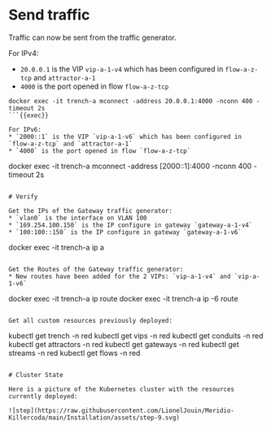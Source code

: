 # Send traffic

Traffic can now be sent from the traffic generator.

For IPv4:
* `20.0.0.1` is the VIP `vip-a-1-v4` which has been configured in `flow-a-z-tcp` and `attractor-a-1`
* `4000` is the port opened in flow `flow-a-z-tcp`
```
docker exec -it trench-a mconnect -address 20.0.0.1:4000 -nconn 400 -timeout 2s
```{{exec}}

For IPv6:
* `2000::1` is the VIP `vip-a-1-v6` which has been configured in `flow-a-z-tcp` and `attractor-a-1`
* `4000` is the port opened in flow `flow-a-z-tcp`
```
docker exec -it trench-a mconnect -address  [2000::1]:4000 -nconn 400 -timeout 2s
```{{exec}}

# Verify

Get the IPs of the Gateway traffic generator:
* `vlan0` is the interface on VLAN 100
* `169.254.100.150` is the IP configure in gateway `gateway-a-1-v4`
* `100:100::150` is the IP configure in gateway `gateway-a-1-v6`
```
docker exec -it trench-a ip a
```{{exec}}

Get the Routes of the Gateway traffic generator:
* New routes have been added for the 2 VIPs: `vip-a-1-v4` and `vip-a-1-v6`
```
docker exec -it trench-a ip route
docker exec -it trench-a ip -6 route
```{{exec}}

Get all custom resources previously deployed:
```
kubectl get trench -n red
kubectl get vips -n red
kubectl get conduits -n red
kubectl get attractors -n red
kubectl get gateways -n red
kubectl get streams -n red
kubectl get flows -n red
```{{exec}}

# Cluster State

Here is a picture of the Kubernetes cluster with the resources currently deployed:

![step](https://raw.githubusercontent.com/LionelJouin/Meridio-Killercoda/main/Installation/assets/step-9.svg)